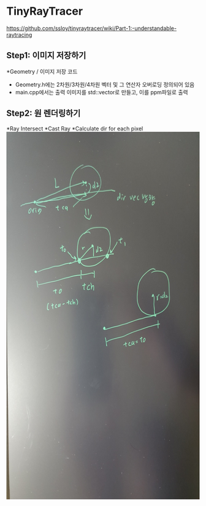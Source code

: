 # TinyRayTracer
https://github.com/ssloy/tinyraytracer/wiki/Part-1:-understandable-raytracing

Step1: 이미지 저장하기
-----------
*Geometry / 이미지 저장 코드
* Geometry.h에는 2차원/3차원/4차원 벡터 및 그 연산자 오버로딩 정의되어 있음
* main.cpp에서는 출력 이미지를 std::vector<Vec3f>로 만들고, 이를 ppm파일로 출력

Step2: 원 렌더링하기
----------- 
*Ray Intersect
*Cast Ray
*Calculate dir for each pixel
<img src="/TinyRayTracer/Img/Step2.jpg" width="540" height="960"></img>
